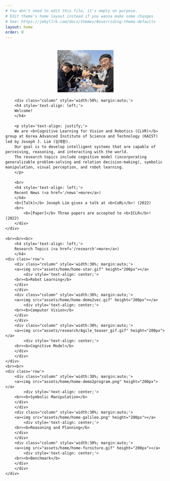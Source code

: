```yaml
---
# You don't need to edit this file, it's empty on purpose.
# Edit theme's home layout instead if you wanna make some changes
# See: https://jekyllrb.com/docs/themes/#overriding-theme-defaults
layout: home
order: 0
---
```


<div class='container'>
  <br>

  <div class='row'>
        <div class="column" style='width:35%; margin:auto;'>
        <a><img src="assets/home/han.jpg"></a>
        </div>

        <div class="column" style='width:50%; margin:auto;'>
        <h4 style='text-align: left;'>
        Welcome!
        </h4>

        <p style='text-align: justify;'>
        We are <b>Cognitive Learning for Vision and Robotics (CLVR)</b> group at Korea Advanced Institute of Science and Technology (KAIST) led by Joseph J. Lim (임재환).
        Our goal is to develop intelligent systems that are capable of perceiving, reasoning, and interacting with the world.
        The research topics include cognitive model (incorporating generalizable problem-solving and relation decision-making), symbolic manipulation, visual perception, and robot learning.
        </p>

        <br>
        <h4 style='text-align: left;'>
        Recent News (<a href='/news'>more</a>)
        </h4>
        <b>[Talk]</b> Joseph Lim gives a talk at <b>CoRL</b>! (2022)
        <br>
            <b>[Paper]</b> Three papers are accepted to <b>ICLR</b>! (2022)
        </div>
    </div>

    <br><br><br>
        <h4 style='text-align: left;'>
        Research Topics (<a href='/research'>more</a>)
        </h4>
    <div class='row'>
        <div class="column" style='width:30%; margin:auto;'>
        <a><img src="assets/home/home-star.gif" height="200px"></a>
            <div style='text-align: center;'>
        <br><b>Robot Learning</b>
        </div>
        </div>
        <div class="column" style='width:30%; margin:auto;'>
        <a><img src="assets/home/home-demo2vec.gif" height="200px"></a>
            <div style='text-align: center;'>
        <br><b>Computer Vision</b>
        </div>
        </div>
        <div class="column" style='width:30%; margin:auto;'>
        <a><img src="assets/research/Agile_teaser_gif.gif" height="200px"></a>
            <div style='text-align: center;'>
        <br><b>Cognitive Model</b>
        </div>
        </div>
    </div>
    <br><br>
    <div class='row'>
        <div class="column" style='width:30%; margin:auto;'>
        <a><img src="assets/home/home-demo2program.png" height="200px"></a>
            <div style='text-align: center;'>
        <br><b>Symbolic Manipulation</b>
        </div>
        </div>
        <div class="column" style='width:30%; margin:auto;'>
        <a><img src="assets/home/home-galileo.png" height="200px"></a>
            <div style='text-align: center;'>
        <br><b>Reasoning and Planning</b>
        </div>
        </div>
        <div class="column" style='width:30%; margin:auto;'>
        <a><img src="assets/home/home-furniture.gif" height="200px"></a>
            <div style='text-align: center;'>
        <br><b>Benchmark</b>
        </div>
        </div>
    </div>

</div>
